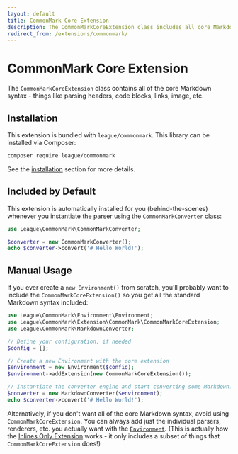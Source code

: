 ```yaml
---
layout: default
title: CommonMark Core Extension
description: The CommonMarkCoreExtension class includes all core Markdown syntax
redirect_from: /extensions/commonmark/
---
```


# CommonMark Core Extension

The `CommonMarkCoreExtension` class contains all of the core Markdown syntax - things like parsing headers, code blocks, links, image, etc.

## Installation

This extension is bundled with `league/commonmark`. This library can be installed via Composer:

```bash
composer require league/commonmark
```

See the [installation](/2.3/installation/) section for more details.

## Included by Default

This extension is automatically installed for you (behind-the-scenes) whenever you instantiate the parser using the `CommonMarkConverter` class:

```php
use League\CommonMark\CommonMarkConverter;

$converter = new CommonMarkConverter();
echo $converter->convert('# Hello World!');
```

## Manual Usage

If you ever create a `new Environment()` from scratch, you'll probably want to include the `CommonMarkCoreExtension()` so you get all the standard Markdown syntax included:

```php
use League\CommonMark\Environment\Environment;
use League\CommonMark\Extension\CommonMark\CommonMarkCoreExtension;
use League\CommonMark\MarkdownConverter;

// Define your configuration, if needed
$config = [];

// Create a new Environment with the core extension
$environment = new Environment($config);
$environment->addExtension(new CommonMarkCoreExtension());

// Instantiate the converter engine and start converting some Markdown!
$converter = new MarkdownConverter($environment);
echo $converter->convert('# Hello World!');
```

Alternatively, if you don't want all of the core Markdown syntax, avoid using `CommonMarkCoreExtension`.  You can always add just the individual parsers, renderers, etc. you actually want with the [`Environment`](/2.3/customization/environment/).  (This is actually how the [Inlines Only Extension](/2.3/extensions/inlines-only/) works - it only includes a subset of things that `CommonMarkCoreExtension` does!)

